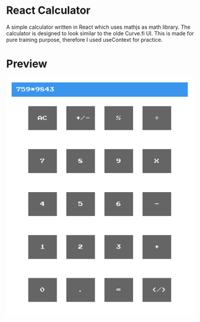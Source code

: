 # React Calculator

A simple calculator written in React which uses mathjs as math library. The calculator is designed to look similar to the olde Curve.fi UI. This is made for pure training purpose, therefore I used useContext for practice.

# Preview

![Preview picture](https://github.com/0xClaude/react-calculator/blob/main/preview.png?raw=true)

